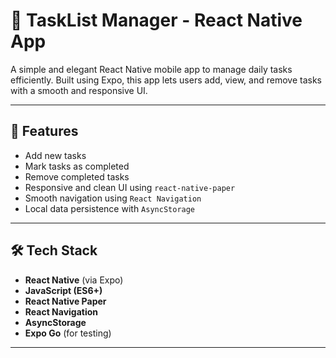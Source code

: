 # 📱 TaskList Manager - React Native App

A simple and elegant React Native mobile app to manage daily tasks efficiently. Built using Expo, this app lets users add, view, and remove tasks with a smooth and responsive UI.

---

## 🚀 Features

- Add new tasks
- Mark tasks as completed
- Remove completed tasks
- Responsive and clean UI using `react-native-paper`
- Smooth navigation using `React Navigation`
- Local data persistence with `AsyncStorage`

---

## 🛠 Tech Stack

- **React Native** (via Expo)
- **JavaScript (ES6+)**
- **React Native Paper**
- **React Navigation**
- **AsyncStorage**
- **Expo Go** (for testing)

---

